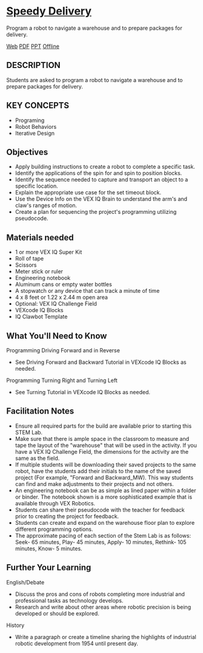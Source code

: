 # [Speedy Delivery](https://education.vex.com/parent-wrapper.php?id=speedy-delivery-iq)

Program a robot to navigate a warehouse and to prepare packages for delivery.

[Web](https://education.vex.com/parent-wrapper.php?id=speedy-delivery-iq)
[PDF](https://education.vex.com/xyleme_content/speedy-delivery-iq/pdf/speedy-delivery-iq.pdf)
[PPT](https://education.vex.com/xyleme_content/speedy-delivery-iq/pptx/speedy-delivery-iq.pptx)
[Offline](https://education.vex.com/xyleme_content/offline/iq/speedy-delivery-iq.zip)


## DESCRIPTION
Students are asked to program a robot to navigate a warehouse and to prepare packages for delivery.


## KEY CONCEPTS

- Programing
- Robot Behaviors
- Iterative Design


## Objectives

- Apply building instructions to create a robot to complete a specific task.
- Identify the applications of the spin for and spin to position blocks.
- Identify the sequence needed to capture and transport an object to a specific location.
- Explain the appropriate use case for the set timeout block.
- Use the Device Info on the VEX IQ Brain to understand the arm's and claw's ranges of motion.
- Create a plan for sequencing the project's programming utilizing pseudocode.


## Materials needed

- 1 or more VEX IQ Super Kit
- Roll of tape
- Scissors
- Meter stick or ruler
- Engineering notebook
- Aluminum cans or empty water bottles
- A stopwatch or any device that can track a minute of time
- 4 x 8 feet or 1.22 x 2.44 m open area
- Optional: VEX IQ Challenge Field
- VEXcode IQ Blocks
- IQ Clawbot Template


## What You'll Need to Know

Programming Driving Forward and in Reverse
- See Driving Forward and Backward Tutorial in VEXcode IQ Blocks as needed.

Programming Turning Right and Turning Left
- See Turning Tutorial in VEXcode IQ Blocks as needed.


## Facilitation Notes

- Ensure all required parts for the build are available prior to starting this STEM Lab.
- Make sure that there is ample space in the classroom to measure and tape the layout of the "warehouse" that will be used in the activity. If you have a VEX IQ Challenge Field, the dimensions for the activity are the same as the field.
- If multiple students will be downloading their saved projects to the same robot, have the students add their initials to the name of the saved project (For example, "Forward and Backward_MW). This way students can find and make adjustments to their projects and not others.
- An engineering notebook can be as simple as lined paper within a folder or binder. The notebook shown is a more sophisticated example that is available through VEX Robotics.
- Students can share their pseudocode with the teacher for feedback prior to creating the project for feedback.
- Students can create and expand on the warehouse floor plan to explore different programming options.
- The approximate pacing of each section of the Stem Lab is as follows: Seek- 65 minutes, Play- 45 minutes, Apply- 10 minutes, Rethink- 105 minutes, Know- 5 minutes.


## Further Your Learning

English/Debate
- Discuss the pros and cons of robots completing more industrial and professional tasks as technology develops.
- Research and write about other areas where robotic precision is being developed or should be explored.

History
- Write a paragraph or create a timeline sharing the highlights of industrial robotic development from 1954 until present day.
